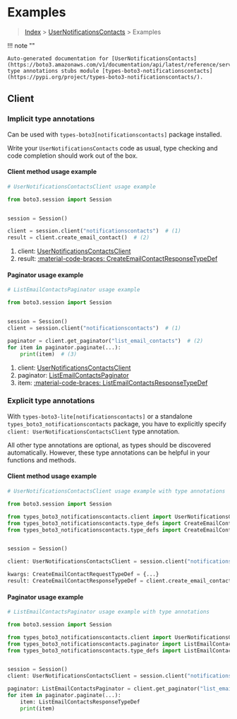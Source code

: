 # Examples

> [Index](../README.md) > [UserNotificationsContacts](./README.md) > Examples

!!! note ""

    Auto-generated documentation for [UserNotificationsContacts](https://boto3.amazonaws.com/v1/documentation/api/latest/reference/services/notificationscontacts.html#usernotificationscontacts)
    type annotations stubs module [types-boto3-notificationscontacts](https://pypi.org/project/types-boto3-notificationscontacts/).

## Client

### Implicit type annotations

Can be used with `types-boto3[notificationscontacts]` package installed.

Write your `UserNotificationsContacts` code as usual,
type checking and code completion should work out of the box.


#### Client method usage example

```python
# UserNotificationsContactsClient usage example

from boto3.session import Session


session = Session()

client = session.client("notificationscontacts")  # (1)
result = client.create_email_contact()  # (2)
```

1. client: [UserNotificationsContactsClient](./client.md)
2. result: [:material-code-braces: CreateEmailContactResponseTypeDef](./type_defs.md#createemailcontactresponsetypedef)



#### Paginator usage example

```python
# ListEmailContactsPaginator usage example

from boto3.session import Session


session = Session()
client = session.client("notificationscontacts")  # (1)

paginator = client.get_paginator("list_email_contacts")  # (2)
for item in paginator.paginate(...):
    print(item)  # (3)
```

1. client: [UserNotificationsContactsClient](./client.md)
2. paginator: [ListEmailContactsPaginator](./paginators.md#listemailcontactspaginator)
3. item: [:material-code-braces: ListEmailContactsResponseTypeDef](./type_defs.md#listemailcontactsresponsetypedef)




### Explicit type annotations

With `types-boto3-lite[notificationscontacts]`
or a standalone `types_boto3_notificationscontacts` package, you have to explicitly specify `client: UserNotificationsContactsClient` type annotation.

All other type annotations are optional, as types should be discovered automatically.
However, these type annotations can be helpful in your functions and methods.


#### Client method usage example

```python
# UserNotificationsContactsClient usage example with type annotations

from boto3.session import Session

from types_boto3_notificationscontacts.client import UserNotificationsContactsClient
from types_boto3_notificationscontacts.type_defs import CreateEmailContactResponseTypeDef
from types_boto3_notificationscontacts.type_defs import CreateEmailContactRequestTypeDef


session = Session()

client: UserNotificationsContactsClient = session.client("notificationscontacts")

kwargs: CreateEmailContactRequestTypeDef = {...}
result: CreateEmailContactResponseTypeDef = client.create_email_contact(**kwargs)
```



#### Paginator usage example

```python
# ListEmailContactsPaginator usage example with type annotations

from boto3.session import Session

from types_boto3_notificationscontacts.client import UserNotificationsContactsClient
from types_boto3_notificationscontacts.paginator import ListEmailContactsPaginator
from types_boto3_notificationscontacts.type_defs import ListEmailContactsResponseTypeDef


session = Session()
client: UserNotificationsContactsClient = session.client("notificationscontacts")

paginator: ListEmailContactsPaginator = client.get_paginator("list_email_contacts")
for item in paginator.paginate(...):
    item: ListEmailContactsResponseTypeDef
    print(item)
```




